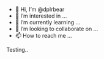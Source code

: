 - 👋 Hi, I’m @dplrbear
- 👀 I’m interested in ...
- 🌱 I’m currently learning ...
- 💞️ I’m looking to collaborate on ...
- 📫 How to reach me ...

<!---
dplrbear/dplrbear is a ✨ special ✨ repository because its `README.md` (this file) appears on your GitHub profile.
You can click the Preview link to take a look at your changes.
--->

Testing.. 
